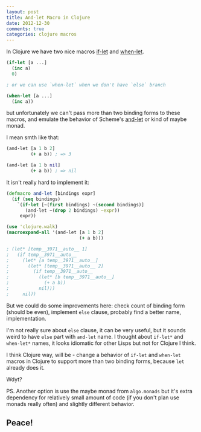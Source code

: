 ```yaml
---
layout: post
title: And-let Macro in Clojure
date: 2012-12-30
comments: true
categories: clojure macros 
---
```


In Clojure we have two nice macros [if-let](http://clojuredocs.org/clojure_core/clojure.core/if-let)
and [when-let](http://clojuredocs.org/clojure_core/clojure.core/when-let).

``` clj
(if-let [a ...]
  (inc a)
  0)

; or we can use `when-let` when we don't have `else` branch

(when-let [a ...]
  (inc a))
```

but unfortunately we can't pass more than two binding forms to 
these macros, and emulate the behavior of Scheme's [and-let](http://www.gnu.org/software/mit-scheme/documentation/mit-scheme-ref/and_002dlet_002a-_0028SRFI-2_0029.html) 
or kind of maybe monad.

I mean smth like that:

``` clj 
(and-let [a 1 b 2] 
         (+ a b)) ; => 3

(and-let [a 1 b nil]
         (+ a b)) ; => nil
```

It isn't really hard to implement it:

``` clj
(defmacro and-let [bindings expr]
  (if (seq bindings)
    `(if-let [~(first bindings) ~(second bindings)]
       (and-let ~(drop 2 bindings) ~expr))
     expr))

(use 'clojure.walk)
(macroexpand-all '(and-let [a 1 b 2]
                           (+ a b)))

; (let* [temp__3971__auto__ 1] 
;   (if temp__3971__auto__ 
;     (let* [a temp__3971__auto__] 
;       (let* [temp__3971__auto__ 2] 
;         (if temp__3971__auto__ 
;           (let* [b temp__3971__auto__]  
;             (+ a b)) 
;           nil))) 
;     nil))

```

But we could do some improvements here: check count of binding form (should be even), 
implement `else` clause, probably find a better name, implementation.

I'm not really sure about `else` clause, it can be very useful, but it sounds weird to have `else` part
with `and-let` name. I thought about `if-let*` and `when-let*` names, it looks idiomatic for other Lisps
but not for Clojure I think.

I think Clojure way, will be - change a behavior of `if-let` and `when-let` macros in Clojure to support
more than two binding forms, because `let` already does it.

Wdyt?

PS. Another option is use the maybe monad from `algo.monads` but it's extra dependency for relatively
small amount of code (if you don't plan use monads really often) and slightly different behavior.

## Peace!

